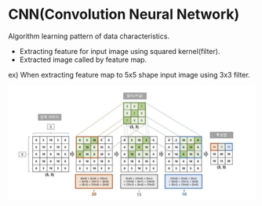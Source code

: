 # CNN(Convolution Neural Network)
Algorithm learning pattern of data characteristics.
 - Extracting feature for input image using squared kernel(filter).
 - Extracted image called by feature map.

ex) When extracting feature map to 5x5 shape input image using 3x3 filter.

![convolution example img](https://github.com/mKangSH/real-time-mosaic-program/blob/main/2022-1/data/Convolution%20example.JPG)

